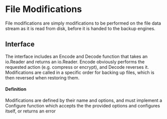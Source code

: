 File Modifications
==================

File modifications are simply modifications to be performed on the file data stream as it is read from disk, before it is handed to the backup engines.

## Interface

The interface includes an Encode and Decode function that takes an io.Reader and returns an io.Reader. Encode obviously performs the requested action (e.g. compress or encrypt), and Decode reverses it. Modifications are called in a specific order for backing up files, which is then reversed when restoring them.

#### Definition

Modifications are defined by their name and options, and must implement a Configure function which accepts the the provided options and configures itself, or returns an error

